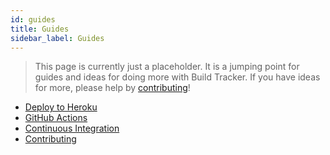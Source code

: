 ```yaml
---
id: guides
title: Guides
sidebar_label: Guides
---
```


> This page is currently just a placeholder.
> It is a jumping point for guides and ideas for doing more with Build Tracker. If you have ideas for more, please help by [contributing](contributing)!

- [Deploy to Heroku](heroku)
- [GitHub Actions](github-actions)
- [Continuous Integration](advanced-ci)
- [Contributing](contributing)

